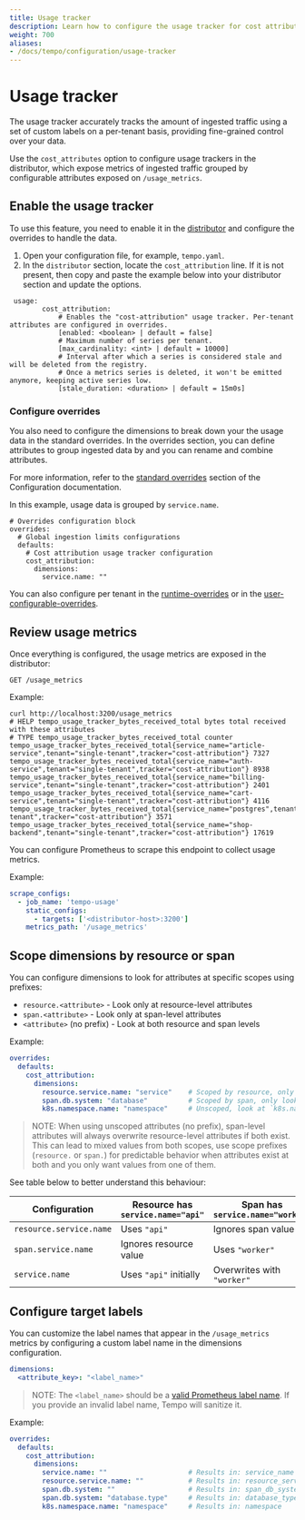 ```yaml
---
title: Usage tracker
description: Learn how to configure the usage tracker for cost attribution.
weight: 700
aliases:
- /docs/tempo/configuration/usage-tracker
---
```


# Usage tracker

The usage tracker accurately tracks the amount of ingested traffic using a set of custom labels on a per-tenant basis, providing fine-grained control over your data.

Use the `cost_attributes` option to configure usage trackers in the distributor, which expose metrics of ingested traffic grouped by configurable attributes exposed on `/usage_metrics`.

## Enable the usage tracker

To use this feature, you need to enable it in the [distributor](https://grafana.com/docs/tempo/<TEMPO_VERSION>/configuration/#distributor) and configure the overrides to handle the data.

1. Open your configuration file, for example, `tempo.yaml`.
1. In the `distributor` section, locate the `cost_attribution` line. If it is not present, then copy and paste the example below into your distributor section and update the options.

```
 usage:
        cost_attribution:
            # Enables the "cost-attribution" usage tracker. Per-tenant attributes are configured in overrides.
            [enabled: <boolean> | default = false]
            # Maximum number of series per tenant.
            [max_cardinality: <int> | default = 10000]
            # Interval after which a series is considered stale and will be deleted from the registry.
            # Once a metrics series is deleted, it won't be emitted anymore, keeping active series low.
            [stale_duration: <duration> | default = 15m0s]
```

### Configure overrides

You also need to configure the dimensions to break down your the usage data in the standard overrides.
In the overrides section, you can define attributes to group ingested data by and you can rename and combine attributes.

For more information, refer to the [standard overrides](https://grafana.com/docs/tempo/<TEMPO_VERSION>/configuration/#standard-overrides) section of the Configuration documentation.

In this example, usage data is grouped by `service.name`.

```
# Overrides configuration block
overrides:
  # Global ingestion limits configurations
  defaults:
    # Cost attribution usage tracker configuration
    cost_attribution:
      dimensions:
        service.name: ""
```

You can also configure per tenant in the [runtime-overrides](https://grafana.com/docs/tempo/<TEMPO_VERSION>/configuration/#runtime-overrides) or in the [user-configurable-overrides](https://grafana.com/docs/tempo/<TEMPO_VERSION>/configuration/#user-configurable-overrides).

## Review usage metrics

Once everything is configured, the usage metrics are exposed in the distributor:

```
GET /usage_metrics
```

Example:

```
curl http://localhost:3200/usage_metrics
# HELP tempo_usage_tracker_bytes_received_total bytes total received with these attributes
# TYPE tempo_usage_tracker_bytes_received_total counter
tempo_usage_tracker_bytes_received_total{service_name="article-service",tenant="single-tenant",tracker="cost-attribution"} 7327
tempo_usage_tracker_bytes_received_total{service_name="auth-service",tenant="single-tenant",tracker="cost-attribution"} 8938
tempo_usage_tracker_bytes_received_total{service_name="billing-service",tenant="single-tenant",tracker="cost-attribution"} 2401
tempo_usage_tracker_bytes_received_total{service_name="cart-service",tenant="single-tenant",tracker="cost-attribution"} 4116
tempo_usage_tracker_bytes_received_total{service_name="postgres",tenant="single-tenant",tracker="cost-attribution"} 3571
tempo_usage_tracker_bytes_received_total{service_name="shop-backend",tenant="single-tenant",tracker="cost-attribution"} 17619
```

You can configure Prometheus to scrape this endpoint to collect usage metrics.

Example:

```yaml
scrape_configs:
  - job_name: 'tempo-usage'
    static_configs:
      - targets: ['<distributor-host>:3200']
    metrics_path: '/usage_metrics'
```

## Scope dimensions by resource or span

You can configure dimensions to look for attributes at specific scopes using prefixes:

- `resource.<attribute>` - Look only at resource-level attributes
- `span.<attribute>` - Look only at span-level attributes
- `<attribute>` (no prefix) - Look at both resource and span levels

Example:

```yaml
overrides:
  defaults:
    cost_attribution:
      dimensions:
        resource.service.name: "service"    # Scoped by resource, only look at `service.name` in resource attributes.
        span.db.system: "database"          # Scoped by span, only look at `db.system` in span attributes.
        k8s.namespace.name: "namespace"     # Unscoped, look at `k8s.namespace.name` in both resource and span attributes
```

> NOTE: When using unscoped attributes (no prefix), span-level attributes will always overwrite resource-level attributes if both exist.
> This can lead to mixed values from both scopes, use scope prefixes (`resource.` or `span.`) for predictable behavior when attributes exist at both and you only want values from one of them.

See table below to better understand this behaviour:

| Configuration           | Resource has `service.name="api"` | Span has `service.name="worker"` | Result     |
|-------------------------|-----------------------------------|----------------------------------|------------|
| `resource.service.name` | Uses `"api"`                      | Ignores span value               | `"api"`    |
| `span.service.name`     | Ignores resource value            | Uses `"worker"`                  | `"worker"` |
| `service.name`          | Uses `"api"` initially            | Overwrites with `"worker"`       | `"worker"` |

## Configure target labels

You can customize the label names that appear in the `/usage_metrics` metrics by configuring a custom label name in the dimensions configuration.

```yaml
dimensions:
  <attribute_key>: "<label_name>"
```

> NOTE: The `<label_name>` should be a [valid Prometheus label name](https://prometheus.io/docs/concepts/data_model/#metric-names-and-labels).
> If you provide an invalid label name, Tempo will sanitize it.

Example:

```yaml
overrides:
  defaults:
    cost_attribution:
      dimensions:
        service.name: ""                    # Results in: service_name
        resource.service.name: ""           # Results in: resource_service_name
        span.db.system: ""                  # Results in: span_db_system
        span.db.system: "database.type"     # Results in: database_type
        k8s.namespace.name: "namespace"     # Results in: namespace
```
